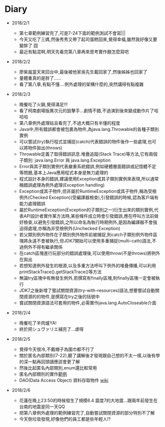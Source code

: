 # Diary

* 2018/2/1
    * 第七章範例練習完了,可是7-24下面的範例測試不會寫|||
    * 今天又吃了三媽,然後秀秀又帶了起司蛋糕回來,覺得幸福,雖然我好像又要變胖了 囧
    * 最近有點混啊,明天先看完第八章再來思考實作題怎麼寫吧

* 2018/2/2
    * 廖紫嵐當天來回台中,最後被他家吳先生載回家了,然後姊姊也回家了
    * 量體重真的是胖了......
    * 看了第八章,有點不懂....例外處理的架構什麼的,突然講得有點複雜

* 2018/2/3
    * 晚餐吃了火鍋,覺得滿足!!!
    * 看了柯南劇場版異次元的狙擊手...劇情不錯,不過演到後來變成動作片了哈哈哈
    * 第八章例外處理姑且看完了,不過大概只有半懂的程度
    * Java中,所有錯誤都會被包裹為物件,為java.lang.Throwable的各種子類別實例
    * 可以嘗試(try)執行程式並捕捉(catch)代表錯誤的物件後作一些處理,也可以將物件拋出(throws)
    * Throwable定義了取得錯誤訊息.堆疊追蹤(Stack Trace)等方法,它有兩個子類別: java.lang.Error 與 java.lang.Exception
    * Error與其子類別實例代表嚴重系統錯誤,例如硬體層面錯誤或記憶體不足等問題,基本上Java應用程式本身是無力處理的
    * 程式設計本身的錯誤,建議使用Exception或其子類別實例來表現,所以通常稱錯誤處理為例外處理(Exception handling)
    * Exception或其子物件,但非屬於RuntimeException或其子物件,稱為受檢例外(Checked Exception)(受編譯器檢查),引發錯誤的時候,認為客戶端有能力處理錯誤
    * 屬於RuntimeException(Exception的子類別之一)衍生出來的類別實例,代表API設計者實作某方法時,某些條件成立時會引發錯誤,應在呼叫方法前做好檢查,以避免引發錯誤,之所以命名為執行時期例外,是因為編譯器不會強迫得處理,亦稱為非受檢例外(Unchecked Exception)
    * 若父類別例外物件在子類別例外物件前被捕捉,則catch子類別例外物件區塊將永遠不會被執行,但JDK7開始可以使用多重捕捉(multi-cath)語法,不過例外不得有繼承關係
    * 在catch區塊進行玩部分的錯誤處理後,可以使用throw(不是throws)將例外在拋出
    * 若想知道例外發生的根源,以及多重方法呼叫下例外的堆疊傳播,可以利用printStackTrace().getStackTrace()等方法
    * 無論try區塊中有無發生例外,若撰寫有finally區塊,則finally區塊一定會被執行
    * JDK7之後新增了嘗試關閉資源(try-with-resources)語法,想要嘗試自動關閉資源的的物件,是撰寫在try之後的括號中
    * 嘗試關閉資源語法可套用的物件,必需實作java.lang.AutoCloseable介面

* 2018/2/4
    * 晚餐吃了羊肉爐YA!
    * 終於把シュヴァリエ補完了...虐呀

* 2018/2/5
    * 覺得今天很冷,不戴帽子為圍巾都不行了
    * 關於匿名內部類別(7-22),聽了講解後才發現跟自己想的不太一樣,以後有學的深一點再回頭讀應該會更了解
    * 然後比起匿名內部類別,enum還比較常用
    * 匿名內部類別的實作[範例](https://stackoverflow.com/questions/19265626/why-should-i-use-anonymous-classes-in-android-instead-of-class-redefinition)
    * DAO(Data Access Object) 資料存取物件 [wiki](https://zh.wikipedia.org/wiki/%E6%95%B0%E6%8D%AE%E8%AE%BF%E9%97%AE%E5%AF%B9%E8%B1%A1)

* 2018/2/6
    * 花蓮在晚上23:50的時候發生了規模6.4 震度7的大地震...跟兩年前發生在台南的地震是同一天QQ
    * 把第八章例外處理的範例練習完了,自動嘗試關閉資源的部分特別不了解
    * 今天倒垃圾發現,好像他們的員工都是些年輕人!?
